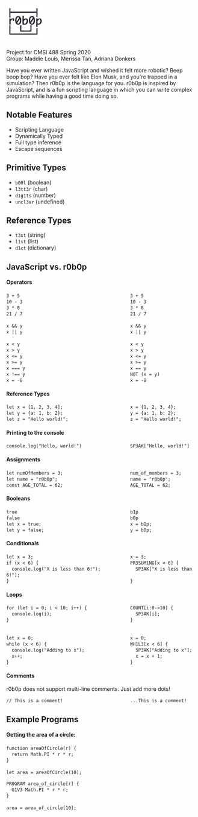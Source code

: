 ![r0b0p logo](images/r0b0p.png)

Project for CMSI 488 Spring 2020  
Group: Maddie Louis, Merissa Tan, Adriana Donkers

Have you ever written JavaScript and wished it felt more robotic? Beep boop bop? Have you ever felt like Elon Musk, and you're trapped in a simulation? Then r0b0p is the language for you. r0b0p is inspired by JavaScript, and is a fun scripting language in which you can write complex programs while having a good time doing so.

## Notable Features

- Scripting Language
- Dynamically Typed
- Full type inference
- Escape sequences

## Primitive Types

- `b00l` (boolean)
- `l3tt3r` (char)
- `d1g1ts` (number)
- `uncl3ar` (undefined)

## Reference Types

- `t3xt` (string)
- `l1st` (list)
- `d1ct` (dictionary)

## JavaScript vs. r0b0p

#### Operators

```
3 + 5                                         3 + 5
10 - 3                                        10 - 3
3 * 8                                         3 * 8
21 / 7                                        21 / 7

x && y                                        x && y
x || y                                        x || y

x < y                                         x < y
x > y                                         x > y
x <= y                                        x <= y
x >= y                                        x >= y
x === y                                       x == y
x !== y                                       N0T (x = y)
x = -8                                        x = -8
```

#### Reference Types

```
let x = [1, 2, 3, 4];                         x = {1, 2, 3, 4};
let y = {a: 1, b: 2};                         y = {a: 1, b: 2};
let z = "Hello world!";                       z = "Hello world!";
```

#### Printing to the console

```
console.log("Hello, world!")                  SP3AK["Hello, world!"]
```

#### Assignments

```
let numOfMembers = 3;                         num_of_members = 3;
let name = "r0b0p";                           name = "r0b0p";
const AGE_TOTAL = 62;                         AGE_TOTAL = 62;
```

#### Booleans

```
true                                          b1p
false                                         b0p
let x = true;                                 x = b1p;
let y = false;                                y = b0p;
```

#### Conditionals

```
let x = 3;                                    x = 3;
if (x < 6) {                                  PR3SUM1NG[x < 6] {
  console.log("X is less than 6!");             SP3AK["X is less than 6!"];
}                                             }
```

#### Loops

```
for (let i = 0; i < 10; i++) {                C0UNT[i:0->10] {
  console.log(i);                               SP3AK[i];
}                                             }


let x = 0;                                    x = 0;
while (x < 6) {                               WH1L3[x < 6] {
  console.log("Adding to x");                   SP3AK["Adding to x"];
  x++;                                          x = x + 1;
}                                             }
```

#### Comments

r0b0p does not support multi-line comments. Just add more dots!

```
// This is a comment!                         ...This is a comment!
```

## Example Programs

#### Getting the area of a circle:

```
function areaOfCircle(r) {
  return Math.PI * r * r;
}

let area = areaOfCircle(10);
```

```r0b0p
PR0GRAM area_of_circle[r] {
  G1V3 Math.PI * r * r;
}

area = area_of_circle[10];
```
